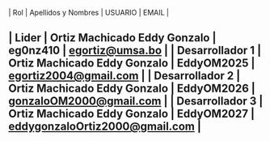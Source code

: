 | Rol	             | Apellidos y Nombres	          | USUARIO	     |   EMAIL                         |

| Lider	           | Ortiz Machicado Eddy Gonzalo	  | eg0nz410	   | egortiz@umsa.bo                 |
| Desarrollador 1	 | Ortiz Machicado Eddy Gonzalo	  | EddyOM2025	 | egortiz2004@gmail.com           |
| Desarrollador 2	 | Ortiz Machicado Eddy Gonzalo	  | EddyOM2026	 | gonzaloOM2000@gmail.com         |
| Desarrollador 3	 | Ortiz Machicado Eddy Gonzalo	  | EddyOM2027	 | eddygonzaloOrtiz2000@gmail.com  |
------------------------------------------------------------------------------------------------------

